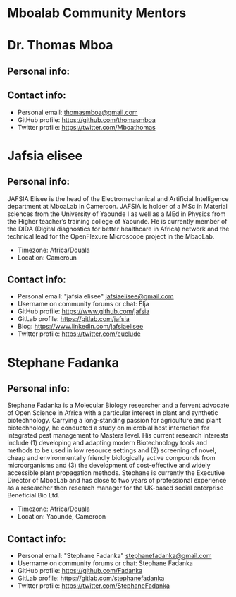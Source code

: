 # Mboalab Community Mentors

# Dr. Thomas Mboa
## Personal info:
## Contact info:
- Personal email: <thomasmboa@gmail.com>
- GitHub profile: https://github.com/thomasmboa
- Twitter profile: https://twitter.com/Mboathomas

# Jafsia elisee
## Personal info:
JAFSIA Elisee is the head of the Electromechanical and Artificial Intelligence department at MboaLab in Cameroon.
JAFSIA is holder of a MSc in Material sciences from the University of Yaounde I as well as a MEd in Physics from the Higher teacher’s training college of Yaounde. 
He is currently member of the DIDA (Digital diagnostics for better healthcare in Africa) network and the technical lead for the OpenFlexure Microscope project in the MbaoLab.

- Timezone: Africa/Douala
- Location: Cameroun

## Contact info:
- Personal email: "jafsia elisee" <jafsiaelisee@gmail.com>
- Username on community forums or chat: Elja
- GitHub profile: https://www.github.com/jafsia
- GitLab profile: https://gitlab.com/jafsia
- Blog: https://www.linkedin.com/jafsiaelisee
- Twitter profile: https://twitter.com/euclude


# Stephane Fadanka
## Personal info:
Stephane Fadanka is a Molecular Biology researcher and a fervent advocate of Open Science in Africa with a particular interest in plant and synthetic biotechnology. 
Carrying a long-standing passion for agriculture and plant biotechnology, he conducted a study on microbial host interaction for integrated pest management to Masters level.
His current research interests include (1) developing and adapting modern Biotechnology tools and methods to be used in low resource settings and (2) screening of novel, cheap and environmentally friendly biologically active compounds from microorganisms and (3) the development of cost-effective and widely accessible plant propagation methods. 
Stephane is currently the Executive Director of MboaLab and has close to two years of professional experience as a researcher then research manager for the UK-based social enterprise Beneficial Bio Ltd.

- Timezone: Africa/Douala
- Location: Yaoundé, Cameroon

## Contact info:
- Personal email: "Stephane Fadanka" <stephanefadanka@gmail.com>
- Username on community forums or chat: Stephane Fadanka
- GitHub profile: https://github.com/Fadanka
- GitLab profile: https://gitlab.com/stephanefadanka
- Twitter profile: https://twitter.com/StephaneFadanka
